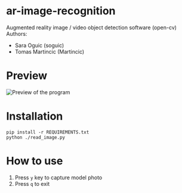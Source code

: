 # ar-image-recognition
Augmented reality image / video object detection software (open-cv)
Authors:
  - Sara Oguic (soguic)
  - Tomas Martincic (Martincic)

# Preview

![Preview of the program](https://raw.githubusercontent.com/Martincic/ar-image-recognition/main/preview.gif)

# Installation
```
pip install -r REQUIREMENTS.txt
python ./read_image.py
```

# How to use
1. Press `y` key to capture model photo
2. Press `q` to exit
